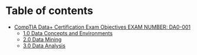 # Table of contents

* [CompTIA Data+ Certification Exam Objectives EXAM NUMBER: DA0-001](README.md)
  * [1.0 Data Concepts and Environments](readme/1.0-data-concepts-and-environments.md)
  * [2.0 Data Mining](readme/2.0-data-mining.md)
  * [3.0 Data Analysis](readme/3.0-data-analysis.md)
